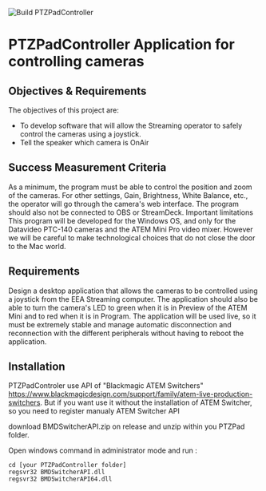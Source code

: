 ![Build PTZPadController](https://github.com/EEEStreaming/PTZSolution/workflows/Build%20PTZPadController/badge.svg)

# PTZPadController Application for controlling cameras
## Objectives & Requirements
The objectives of this project are:
  - To develop software that will allow the Streaming operator to safely control the cameras using a joystick.
  - Tell the speaker which camera is OnAir
## Success Measurement Criteria
As a minimum, the program must be able to control the position and zoom of the cameras. For other settings, Gain, Brightness, White Balance, etc., the operator will go through the camera's web interface. The program should also not be connected to OBS or StreamDeck.
Important limitations
This program will be developed for the Windows OS, and only for the Datavideo PTC-140 cameras and the ATEM Mini Pro video mixer. However we will be careful to make technological choices that do not close the door to the Mac world.

## Requirements
Design a desktop application that allows the cameras to be controlled using a joystick from the EEA Streaming computer. The application should also be able to turn the camera's LED to green when it is in Preview of the ATEM Mini and to red when it is in Program.
The application will be used live, so it must be extremely stable and manage automatic disconnection and reconnection with the different peripherals without having to reboot the application.

## Installation
PTZPadControler use API of "Blackmagic ATEM Switchers" https://www.blackmagicdesign.com/support/family/atem-live-production-switchers.
But if you want use it without the installation of ATEM Switcher, so you need to register manualy ATEM Switcher API

download BMDSwitcherAPI.zip on release and unzip within you PTZPad folder.

Open windows command in administrator mode and run :
```
cd [your PTZPadController folder]
regsvr32 BMDSwitcherAPI.dll
regsvr32 BMDSwitcherAPI64.dll
```
